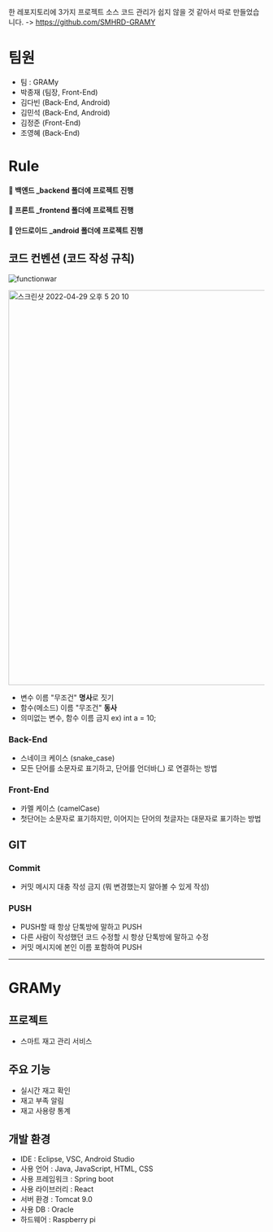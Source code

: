 한 레포지토리에 3가지 프로젝트 소스 코드 관리가 쉽지 않을 것 같아서 따로 만들었습니다.
-> https://github.com/SMHRD-GRAMY

# 팀원
- 팀 : GRAMy
- 박종재 (팀장, Front-End)
- 김다빈 (Back-End, Android)
- 김민석 (Back-End, Android)
- 김정준 (Front-End)
- 조영혜 (Back-End)

# Rule

<h4>🚨 백엔드 _backend 폴더에 프로젝트 진행</h4>
<h4>🚨 프론트 _frontend 폴더에 프로젝트 진행</h4>
<h4>🚨 안드로이드 _android 폴더에 프로젝트 진행</h4>

## 코드 컨벤션 (코드 작성 규칙)

![functionwar](https://user-images.githubusercontent.com/66498240/165909713-87f17cdc-dbb5-44ba-b49f-11289b7eecfe.jpeg)


<img width="777" alt="스크린샷 2022-04-29 오후 5 20 10" src="https://user-images.githubusercontent.com/66498240/165909329-f47ecf42-93ac-49b5-95db-da2b4e0f4c38.png">

- 변수 이름 "무조건" <b>명사</b>로 짓기
- 함수(메소드) 이름 "무조건" <b>동사</b>
- 의미없는 변수, 함수 이름 금지 ex) int a = 10;

### Back-End

- 스네이크 케이스 (snake_case)
- 모든 단어를 소문자로 표기하고, 단어를 언더바(\_) 로 연결하는 방법

### Front-End

- 카멜 케이스 (camelCase)
- 첫단어는 소문자로 표기하지만, 이어지는 단어의 첫글자는 대문자로 표기하는 방법

## GIT

### Commit
- 커밋 메시지 대충 작성 금지 (뭐 변경했는지 알아볼 수 있게 작성)

### PUSH
- PUSH할 때 항상 단톡방에 말하고 PUSH
- 다른 사람이 작성했던 코드 수정할 시 항상 단톡방에 말하고 수정
- 커밋 메시지에 본인 이름 포함하여 PUSH

<hr>

# GRAMy

## 프로젝트
- 스마트 재고 관리 서비스

## 주요 기능
- 실시간 재고 확인
- 재고 부족 알림
- 재고 사용량 통계

## 개발 환경
- IDE : Eclipse, VSC, Android Studio
- 사용 언어 : Java, JavaScript, HTML, CSS
- 사용 프레임워크 : Spring boot
- 사용 라이브러리 : React
- 서버 환경 : Tomcat 9.0
- 사용 DB : Oracle
- 하드웨어 : Raspberry pi
